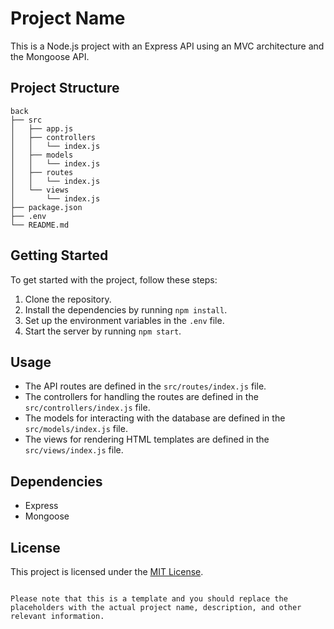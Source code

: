 # Project Name

This is a Node.js project with an Express API using an MVC architecture and the Mongoose API.

## Project Structure

```
back
├── src
│   ├── app.js
│   ├── controllers
│   │   └── index.js
│   ├── models
│   │   └── index.js
│   ├── routes
│   │   └── index.js
│   └── views
│       └── index.js
├── package.json
├── .env
└── README.md
```

## Getting Started

To get started with the project, follow these steps:

1. Clone the repository.
2. Install the dependencies by running `npm install`.
3. Set up the environment variables in the `.env` file.
4. Start the server by running `npm start`.

## Usage

- The API routes are defined in the `src/routes/index.js` file.
- The controllers for handling the routes are defined in the `src/controllers/index.js` file.
- The models for interacting with the database are defined in the `src/models/index.js` file.
- The views for rendering HTML templates are defined in the `src/views/index.js` file.

## Dependencies

- Express
- Mongoose

## License

This project is licensed under the [MIT License](LICENSE).
```

Please note that this is a template and you should replace the placeholders with the actual project name, description, and other relevant information.